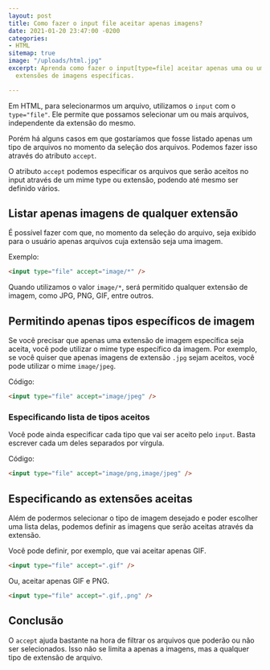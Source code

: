 ```yaml
---
layout: post
title: Como fazer o input file aceitar apenas imagens?
date: 2021-01-20 23:47:00 -0200
categories:
- HTML
sitemap: true
image: "/uploads/html.jpg"
excerpt: Aprenda como fazer o input[type=file] aceitar apenas uma ou uma lista de
  extensões de imagens específicas.

---
```

Em HTML, para selecionarmos um arquivo, utilizamos o `input` com o `type="file"`. Ele permite que possamos selecionar um ou mais arquivos, independente da extensão do mesmo.

Porém há alguns casos em que gostaríamos que fosse listado apenas um tipo de arquivos no momento da seleção dos arquivos. Podemos fazer isso através do atributo `accept`.

O atributo `accept` podemos especificar os arquivos que serão aceitos no input através de um mime type ou extensão, podendo até mesmo ser definido vários.

## Listar apenas imagens de qualquer extensão

É possível fazer com que, no momento da seleção do arquivo, seja exibido para o usuário apenas arquivos cuja extensão seja uma imagem.

Exemplo:

```html
<input type="file" accept="image/*" />
```

Quando utilizamos o valor `image/*`, será permitido qualquer extensão de imagem, como JPG, PNG, GIF, entre outros.

## Permitindo apenas tipos específicos de imagem

Se você precisar que apenas uma extensão de imagem específica seja aceita, você pode utilizar o mime type específico da imagem. Por exemplo, se você quiser que apenas imagens de extensão `.jpg` sejam aceitos, você pode utilizar o mime `image/jpeg`.

Código:

```html
<input type="file" accept="image/jpeg" />
```

### Especificando lista de tipos aceitos

Você pode ainda especificar cada tipo que vai ser aceito pelo `input`. Basta escrever cada um deles separados por vírgula.

Código:

```html
<input type="file" accept="image/png,image/jpeg" />
```

## Especificando as extensões aceitas

Além de podermos selecionar o tipo de imagem desejado e poder escolher uma lista delas, podemos definir as imagens que serão aceitas através da extensão. 

Você pode definir, por exemplo, que vai aceitar apenas GIF.

```html
<input type="file" accept=".gif" />
```

Ou, aceitar apenas GIF e PNG.

```html
<input type="file" accept=".gif,.png" />
```

## Conclusão

O `accept` ajuda bastante na hora de filtrar os arquivos que poderão ou não ser selecionados. Isso não se limita a apenas a imagens, mas a qualquer tipo de extensão de arquivo.